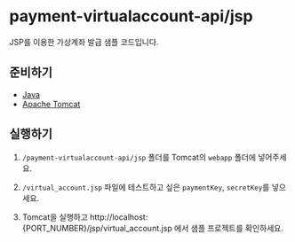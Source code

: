 # payment-virtualaccount-api/jsp

JSP를 이용한 가상계좌 발급 샘플 코드입니다.

## 준비하기

- [Java](https://www.oracle.com/kr/java/technologies/downloads/)
- [Apache Tomcat](https://tomcat.apache.org/download-90.cgi)

## 실행하기

1. `/payment-virtualaccount-api/jsp` 폴더를 Tomcat의 `webapp` 폴더에 넣어주세요.

2. `/virtual_account.jsp` 파일에 테스트하고 싶은 `paymentKey`, `secretKey`를 넣으세요.

3. Tomcat을 실행하고 http://localhost:{PORT_NUMBER}/jsp/virtual_account.jsp 에서 샘플 프로젝트를 확인하세요.

